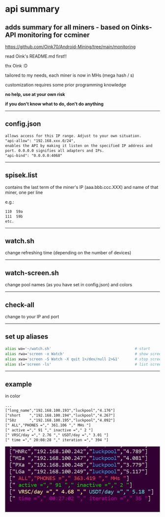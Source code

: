 # api summary
## adds summary for all miners - based on Oinks-API monitoring for ccminer

https://github.com/Oink70/Android-Mining/tree/main/monitoring

read Oink's README.md first!!

thx Oink :D

tailored to my needs, each miner is now in MHs (mega hash / s)

customization requires some prior programming knowledge

**no help, use at your own risk**

**if you don't know what to do, don't do anything**

______________
## config.json

```
allows access for this IP range. Adjust to your own situation.
"api-allow": "192.168.xxx.0/24",
enables the API by making it listen on the specified IP address and port. 0.0.0.0 signifies all adapters and IPs.
"api-bind": "0.0.0.0:4068"
```
______________
## spisek.list

contains the last term of the miner's IP (aaa.bbb.ccc.XXX) and name of that miner, one per line

e.g.:
```
110  S9a
111  S9b
etc.
```
______________
## watch.sh

change refreshing time (depending on the number of devices)

______________
## watch-screen.sh

change pool names (as you have set in config.json) and colors

______________
## check-all

change to your IP and port

______________
## set up aliases
```bash
alias wa='~/watch.sh'                                      # start
alias rwa='screen -x Watch'                                # show screen
alias xwa='screen -S Watch -X quit 1>/dev/null 2>&1'       # stop screens
alias sl='screen -ls'                                      # list screen's
```

______________
## example
in color

```
...
["long_name","192.168.100.193","luckpool","4.176"]
["short    ","192.168.100.194","luckpool","4.267"]
["S8z      ","192.168.100.195","luckpool","4.092"]
[" ALL","PHONES ="," 361.106 "," MHs "]
[" active ="," 91 "," inactive ="," 2 "]
[" VRSC/day ="," 2.76 "," USDT/day ="," 3.01 "]
[" time ="," 20:08:28 "," iteration ="," 394 "]
```
![README.md](api_summary.png)
